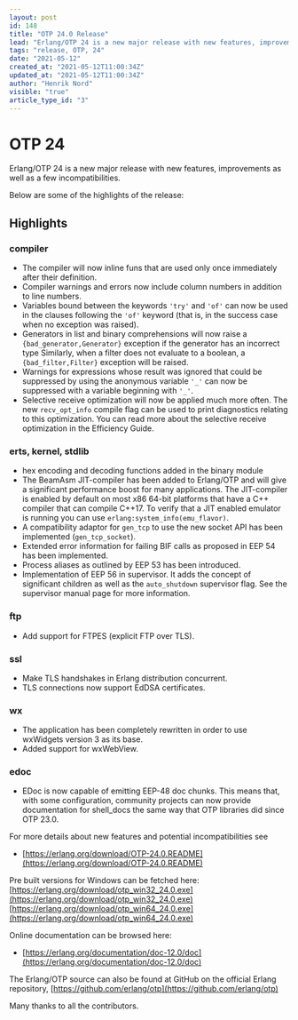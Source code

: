 ```yaml
---
layout: post
id: 148
title: "OTP 24.0 Release"
lead: "Erlang/OTP 24 is a new major release with new features, improvements as well as a few incompatibilities."
tags: "release, OTP, 24"
date: "2021-05-12"
created_at: "2021-05-12T11:00:34Z"
updated_at: "2021-05-12T11:00:34Z"
author: "Henrik Nord"
visible: "true"
article_type_id: "3"
---
```


# OTP 24

Erlang/OTP 24 is a new major release with new features, improvements as well as a few incompatibilities.

Below are some of the highlights of the release:

## Highlights

### compiler
* The compiler will now inline funs that are used only once immediately after their definition.
* Compiler warnings and errors now include column numbers in addition to line numbers.
* Variables bound between the keywords `'try'` and `'of'` can now be used in the clauses following the `'of'` keyword
 (that is, in the success case when no exception was raised).
* Generators in list and binary comprehensions will now
 raise a `{bad_generator,Generator}` exception if the
 generator has an incorrect type
 Similarly, when a
 filter does not evaluate to a boolean, a
`{bad_filter,Filter}` exception will be raised.
* Warnings for expressions whose result was ignored that could be suppressed by
 using the anonymous variable `'_'` can now be suppressed with a variable beginning with `'_'`.
* Selective receive optimization will now be applied much
 more often.
 The new `recv_opt_info` compile flag can be used to print
 diagnostics relating to this optimization.
 You can read more about the selective receive
 optimization in the Efficiency Guide.

### erts, kernel, stdlib
* hex encoding and decoding functions added in the binary module
* The BeamAsm JIT-compiler has been added to Erlang/OTP and will give a significant performance boost for many applications.
 The JIT-compiler is enabled by default on most x86 64-bit platforms that have a C++ compiler that can compile C++17.
 To verify that a JIT enabled emulator is running you can use `erlang:system_info(emu_flavor)`.
* A compatibility adaptor for `gen_tcp` to use the new socket API has been implemented (`gen_tcp_socket`).
* Extended error information for failing BIF calls as proposed in EEP 54 has been implemented.
* Process aliases as outlined by EEP 53 has been introduced.
* Implementation of EEP 56 in supervisor. It adds the concept of significant children as well as the `auto_shutdown` supervisor flag. See the supervisor manual page for more information.

### ftp
* Add support for FTPES (explicit FTP over TLS).

### ssl
* Make TLS handshakes in Erlang distribution concurrent.
* TLS connections now support EdDSA certificates.

### wx
* The application has been completely rewritten in order
 to use wxWidgets version 3 as its base.
* Added support for wxWebView.

### edoc
* EDoc is now capable of emitting EEP-48 doc chunks. This means that, with some
 configuration, community projects can now provide documentation for shell_docs
 the same way that OTP libraries did since OTP 23.0.

For more details about new features and potential incompatibilities see
* [https://erlang.org/download/OTP-24.0.README](https://erlang.org/download/OTP-24.0.README)

Pre built versions for Windows can be fetched here:
[https://erlang.org/download/otp_win32_24.0.exe](https://erlang.org/download/otp_win32_24.0.exe)
[https://erlang.org/download/otp_win64_24.0.exe](https://erlang.org/download/otp_win64_24.0.exe)

Online documentation can be browsed here:
* [https://erlang.org/documentation/doc-12.0/doc](https://erlang.org/documentation/doc-12.0/doc)

The Erlang/OTP source can also be found at GitHub on the official Erlang repository,
[https://github.com/erlang/otp](https://github.com/erlang/otp)

Many thanks to all the contributors.
